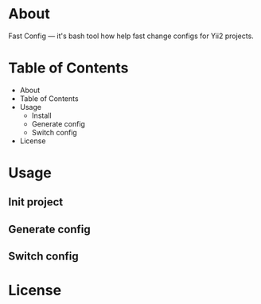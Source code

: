 About
=====

Fast Config — it's bash tool how help fast change configs for Yii2 projects.

Table of Contents
=================

<!--ts-->
* About
* Table of Contents
* Usage
  * Install
  * Generate config
  * Switch config
* License
<!--te-->

Usage
=====

Init project
------------


Generate config
---------------


Switch config
-------------


License
=======